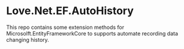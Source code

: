 # Love.Net.EF.AutoHistory
This repo contains some extension methods for Microsolft.EntityFrameworkCore to supports automate recording data changing history.
